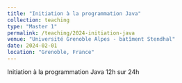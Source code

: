 ```yaml
---
title: "Initiation à la programmation Java"
collection: teaching
type: "Master 1"
permalink: /teaching/2024-initiation-java
venue: "Université Grenoble Alpes - batîment Stendhal"
date: 2024-02-01
location: "Grenoble, France"
---
```


Initiation à la programmation Java
12h sur 24h
